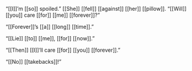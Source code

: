 “[[I]]’m [[so]] spoiled.” [[She]] [[fell]] [[against]] [[her]] [[pillow]]. “[[Will]] [[you]] care [[for]] [[me]] [[forever]]?”

“[[Forever]]’s [[a]] [[long]] [[time]].”

“[[Lie]] [[to]] [[me]], [[for]] [[now]].”

“[[Then]] [[I]]’ll care [[for]] [[you]] [[forever]].”

“[[No]] [[takebacks]]!”
